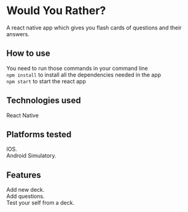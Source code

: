 # Would You Rather?
A react native app which gives you flash cards of questions and their answers.

## How to use
You need to run those commands in your command line<br/>
`npm install`
to install all the dependencies needed in the app<br/>
`npm start`
to start the react app

## Technologies used
React Native

## Platforms tested
IOS.<br/>
Android Simulatory. 

## Features
Add new deck.<br/>
Add questions.<br/>
Test your self from a deck.